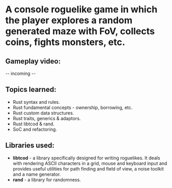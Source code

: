 # A console roguelike game in which the player explores a random generated maze with FoV, collects coins, fights monsters, etc.

## Gameplay video:

-- incoming --

## Topics learned:

- Rust syntax and rules.
- Rust fundamental concepts - ownership, borrowing, etc.
- Rust custom data structures.
- Rust traits, generics & adaptors.
- Rust libtcod & rand.
- SoC and refactoring.

## Libraries used:

- **libtcod** - a library specifically designed for writing roguelikes. It deals with rendering ASCII characters in a grid, mouse and keyboard input and provides useful utilities for path finding and field of view, a noise toolkit and a name generator.
- **rand** - a library for randomness.
